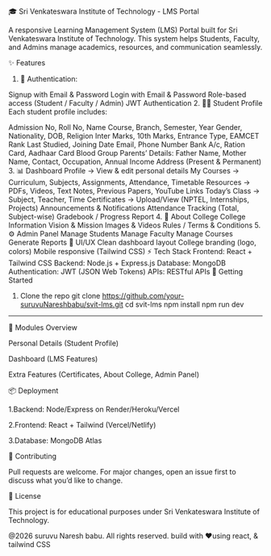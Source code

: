 🎓 Sri Venkateswara Institute of Technology - LMS Portal

A responsive Learning Management System (LMS) Portal built for Sri Venkateswara Institute of Technology.
This system helps Students, Faculty, and Admins manage academics, resources, and communication seamlessly.

✨ Features
1. 🔑 Authentication:

Signup with Email & Password
Login with Email & Password
Role-based access (Student / Faculty / Admin)
JWT Authentication
2. 👨‍🎓 Student Profile
Each student profile includes:

Admission No, Roll No, Name
Course, Branch, Semester, Year
Gender, Nationality, DOB, Religion
Inter Marks, 10th Marks, Entrance Type, EAMCET Rank
Last Studied, Joining Date
Email, Phone Number
Bank A/c, Ration Card, Aadhaar Card
Blood Group
Parents’ Details: Father Name, Mother Name, Contact, Occupation, Annual Income
Address (Present & Permanent)
3. 📊 Dashboard
Profile → View & edit personal details
My Courses → Curriculum, Subjects, Assignments, Attendance, Timetable
Resources → PDFs, Videos, Text Notes, Previous Papers, YouTube Links
Today’s Class → Subject, Teacher, Time
Certificates → Upload/View (NPTEL, Internships, Projects)
Announcements & Notifications
Attendance Tracking (Total, Subject-wise)
Gradebook / Progress Report
4. 🏫 About College
College Information
Vision & Mission
Images & Videos
Rules / Terms & Conditions
5. ⚙️ Admin Panel
Manage Students
Manage Faculty
Manage Courses
Generate Reports
🎨 UI/UX
Clean dashboard layout
College branding (logo, colors)
Mobile responsive (Tailwind CSS)
⚡ Tech Stack
Frontend: React + Tailwind CSS
Backend: Node.js + Express.js
Database: MongoDB
Authentication: JWT (JSON Web Tokens)
APIs: RESTful APIs
🚀 Getting Started
1. Clone the repo
git clone https://github.com/your-suruvuNareshbabu/svit-lms.git
cd svit-lms
npm install
npm run dev

------

📌 Modules Overview

Personal Details (Student Profile)

Dashboard (LMS Features)

Extra Features (Certificates, About College, Admin Panel)

📦 Deployment

1.Backend: Node/Express on Render/Heroku/Vercel

2.Frontend: React + Tailwind (Vercel/Netlify)

3.Database: MongoDB Atlas

🤝 Contributing

Pull requests are welcome. For major changes, open an issue first to discuss what you’d like to change.

📄 License

This project is for educational purposes under Sri Venkateswara Institute of Technology.

@2026 suruvu Naresh babu. All rights reserved.
build with ❤️using react, & tailwind CSS